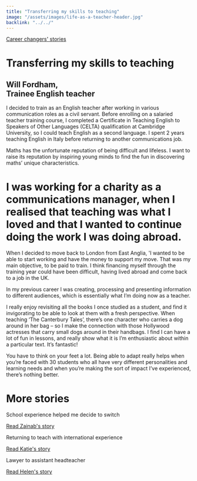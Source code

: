 ```yaml
---
title: "Transferring my skills to teaching"
image: "/assets/images/life-as-a-teacher-header.jpg"
backlink: "../../"
---
```


<div class="content-wrapper">
    <div class="content__right">
    </div>
    <div class="content__left">
        <div class="stories">
        <p>
            <a class="backlink backlink--top" href="/life-as-a-teacher/my-story-into-teaching/career-changers">Career changers' stories</a>
        </p>
            <h1>Transferring my skills to teaching</h1>
            <div class="story-header">
                <div class="story-header__thumb" style="background-image:url('/assets/images/stories/stories-will.jpg')"></div>
                <div class="story-header__label">
                    <h2>Will Fordham, <br>Trainee English teacher</h2>
                </div>
            </div>
            <p class="prominent">
                I decided to train as an English teacher after working in various communication roles as a civil servant. Before enrolling on a salaried teacher training course, I completed a Certificate in Teaching English to Speakers of Other Languages (CELTA) qualification at Cambridge University, so I could teach English as a second language. I spent 2 years teaching English in Italy before returning to another communications job.
            </p>
            <p>
            Maths has the unfortunate reputation of being difficult and lifeless. I want to raise its reputation by inspiring young minds to find the fun in discovering maths’ unique characteristics.
            </p>
            <div>
                <div class="quote-block">
                    <span class="icon-quote"></span>
                    <h1>I was working for a charity as a communications manager, when I realised that teaching was what I loved and that I wanted to continue doing the work I was doing abroad.<span class="icon-quote quote-close"></span></h1>
                </div>
               <p>
                  When I decided to move back to London from East Anglia, 'I wanted to be able to start working and have the money to support my move. That was my main objective, to be paid to train. I think financing myself through the training year could have been difficult, having lived abroad and come back to a job in the UK.
                </p>
            </div>
            <p>
            In my previous career I was creating, processing and presenting information to different audiences, which is essentially what I’m doing now as a teacher.
            </p>
            <p>
            I really enjoy revisiting all the books I once studied as a student, and find it invigorating to be able to look at them with a fresh perspective. When teaching ‘The Canterbury Tales’, there’s one character who carries a dog around in her bag – so I make the connection with those Hollywood actresses that carry small dogs around in their handbags. I find I can have a lot of fun in lessons, and really show what it is I’m enthusiastic about within a particular text. It’s fantastic!
            </p>
            <p>
            You have to think on your feet a lot. Being able to adapt really helps when you’re faced with 30 students who all have very different personalities and learning needs and when you’re making the sort of impact I’ve experienced, there’s nothing better.
            </p>
        </div>
    </div>
</div>

<div class="more-stories">
    <h1 class="more-stories_header strapline">More stories</h1>
    <div class="more-stories__thumbs">
        <div class="more-stories__thumbs__thumb">
            <a href="/life-as-a-teacher/my-story-into-teaching/career-changers/school-experience-helped-me-decide-to-switch">
                <div class="more-stories__thumbs__thumb__img" style="background-image:url('/assets/images/stories/stories-zainab.jpg')"></div>
            </a>
            <div class="more-stories__thumbs__thumb__content">
                <p>School experience helped me decide to switch</p>
                <a class="git-link" href="/life-as-a-teacher/my-story-into-teaching/career-changers/school-experience-helped-me-decide-to-switch">Read Zainab's story  <i class="fas fa-chevron-right"></i></a>
            </div>
        </div>
        <div class="more-stories__thumbs__thumb">
            <a href="/life-as-a-teacher/my-story-into-teaching/international-career-changers/returning-to-teaching-with-international-experience">
                <div class="more-stories__thumbs__thumb__img" style="background-image:url('/assets/images/stories/stories-katie.png')"></div>
            </a>
            <div class="more-stories__thumbs__thumb__content">
                <p>Returning to teach with international experience</p>
                <a class="git-link" href="/life-as-a-teacher/my-story-into-teaching/international-career-changers/returning-to-teaching-with-international-experience">Read Katie's story  <i class="fas fa-chevron-right"></i></a>
            </div>
        </div>
        <div class="more-stories__thumbs__thumb">
            <a href="/life-as-a-teacher/my-story-into-teaching/career-progression/lawyer-to-assistant-teacher">
                <div class="more-stories__thumbs__thumb__img" style="background-image:url('/assets/images/stories/stories-helen.jpg')"></div>
            </a>
            <div class="more-stories__thumbs__thumb__content">
                <p>Lawyer to assistant headteacher</p>
                <a class="git-link" href="/life-as-a-teacher/my-story-into-teaching/career-progression/lawyer-to-assistant-teacher">Read Helen's story <i class="fas fa-chevron-right"></i></a>
            </div>
        </div>
    </div>
</div>
